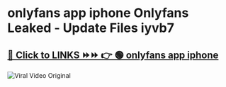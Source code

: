 
 # onlyfans app iphone Onlyfans Leaked - Update Files iyvb7

## <h2><a href="https://clipsfans.com/onlyfans_app_iphone&ref=git">🔗 Click to LINKS ⏩⏩ 👉 🟢 onlyfans app iphone </a></h2>

<a href="https://clipsfans.com/onlyfans_app_iphone&ref=git" rel="nofollow" data-target="animated-image.originalLink"><img src="https://i.ibb.co.com/xMMVF88/686577567.gif" alt="Viral Video Original" style="max-width: 100%; display: inline-block;" data-target="animated-image.originalImage"></a>

